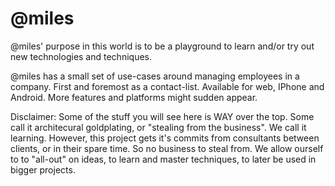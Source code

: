 @miles
=======

@miles' purpose in this world is to be a playground to learn and/or try out new technologies and techniques. 

@miles has a small set of use-cases around managing employees in a company. First and foremost as a contact-list. Available for web, IPhone and Android.
More features and platforms might sudden appear.

Disclaimer:
Some of the stuff you will see here is WAY over the top. Some call it architecural goldplating, or "stealing from the business". We call it learning.
However, this project gets it's commits from consultants between clients, or in their spare time. So no business to steal from.
We allow ourself to to "all-out" on ideas, to learn and master techniques, to later be used in bigger projects.
